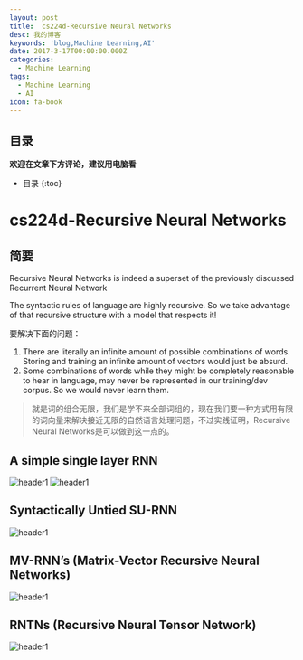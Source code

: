 ```yaml
---
layout: post
title:  cs224d-Recursive Neural Networks
desc: 我的博客
keywords: 'blog,Machine Learning,AI'
date: 2017-3-17T00:00:00.000Z
categories:
  - Machine Learning
tags:
  - Machine Learning
  - AI
icon: fa-book
---
```



## 目录
**欢迎在文章下方评论，建议用电脑看**

* 目录
{:toc}


# cs224d-Recursive Neural Networks

## 简要
Recursive Neural Networks is indeed a superset of the previously discussed Recurrent Neural Network

The syntactic rules of language are highly recursive. So we take advantage of that recursive structure with a model that respects it!

要解决下面的问题：

1. There are literally an infinite amount of possible combinations of words. Storing and training an infinite amount of vectors would just be absurd.
2. Some combinations of words while they might be completely reasonable to hear in language, may never be represented in our training/dev corpus. So we would never learn them.

>就是词的组合无限，我们是学不来全部词组的，现在我们要一种方式用有限的词向量来解决接近无限的自然语言处理问题，不过实践证明，Recursive Neural Networks是可以做到这一点的。

## A simple single layer RNN

<img src="{{ site.img_path }}/Machine Learning/Recursive_Neural_Networks1.png" alt="header1" style="height:auto!important;width:auto%;max-width:1020px;"/>

<img src="{{ site.img_path }}/Machine Learning/Recursive Neural Networks2.png" alt="header1" style="height:auto!important;width:auto%;max-width:1020px;"/>

## Syntactically Untied SU-RNN

<img src="{{ site.img_path }}/Machine Learning/Syntactically Untied SU-RNN4.png" alt="header1" style="height:auto!important;width:auto%;max-width:1020px;"/>

## MV-RNN’s (Matrix-Vector Recursive Neural Networks)
<img src="{{ site.img_path }}/Machine Learning/Syntactically Untied SU-RNN5.png" alt="header1" style="height:auto!important;width:auto%;max-width:1020px;"/>

## RNTNs (Recursive Neural Tensor Network)
<img src="{{ site.img_path }}/Machine Learning/Syntactically Untied SU-RNN6.png" alt="header1" style="height:auto!important;width:auto%;max-width:1020px;"/>

<!-- 多说评论框 start -->
<div class="ds-thread" data-thread-key="2017031701" data-title="cs224d-Recursive Neural Networks" data-url=""></div>
<!-- 多说评论框 end -->
<!-- 多说公共JS代码 start (一个网页只需插入一次) -->
<script type="text/javascript">
var duoshuoQuery = {short_name:"yzhhome"};
  (function() {
    var ds = document.createElement('script');
    ds.type = 'text/javascript';ds.async = true;
    ds.src = (document.location.protocol == 'https:' ? 'https:' : 'http:') + '//static.duoshuo.com/embed.js';
    ds.charset = 'UTF-8';
    (document.getElementsByTagName('head')[0] 
     || document.getElementsByTagName('body')[0]).appendChild(ds);
  })();
  </script>
<!-- 多说公共JS代码 end -->